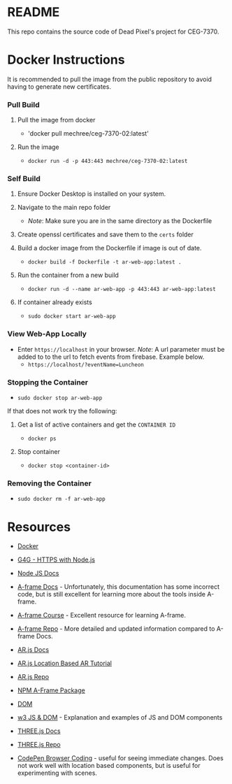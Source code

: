 # README

This repo contains the source code of Dead Pixel's project for CEG-7370.

# Docker Instructions
It is recommended to pull the image from the public repository to avoid having to generate new certificates. 
### Pull Build 
1. Pull the image from docker 
   - 'docker pull mechree/ceg-7370-02:latest'

2. Run the image
   - `docker run -d -p 443:443 mechree/ceg-7370-02:latest`

### Self Build
1. Ensure Docker Desktop is installed on your system.

2. Navigate to the main repo folder

   - _Note_: Make sure you are in the same directory as the Dockerfile
3. Create openssl certificates and save them to the `certs` folder

4. Build a docker image from the Dockerfile if image is out of date. 
   - `docker build -f Dockerfile -t ar-web-app:latest .` 

5. Run the container from a new build

   - `docker run -d --name ar-web-app -p 443:443 ar-web-app:latest`

6. If container already exists
   - `sudo docker start ar-web-app`

### View Web-App Locally

- Enter `https://localhost` in your browser.
   _Note_: A url parameter must be added to to the url to fetch events from firebase. Example below.
   * `https://localhost/?eventName=Luncheon`
   
### Stopping the Container

- `sudo docker stop ar-web-app`

If that does not work try the following:
   1. Get a list of active containers and get the `CONTAINER ID`
      - `docker ps`

   2. Stop container
      - `docker stop <container-id>`

### Removing the Container

- `sudo docker rm -f ar-web-app`

# Resources

- [Docker](https://www.docker.com/)

- [G4G - HTTPS with Node.js](https://www.geeksforgeeks.org/how-to-create-https-server-with-node-js/)

- [Node JS Docs](https://nodejs.org/api/https.html#https_https_createserver_options_requestlistener)

- [A-frame Docs](https://aframe.io/docs/1.7.0/introduction/) - Unfortunately, this documentation has some incorrect code, but is still excellent for learning more about the tools inside A-frame.

- [A-frame Course](https://aframe-course.glitch.me/0090-intro-aframe.html) - Excellent resource for learning A-frame.

- [A-frame Repo](https://github.com/aframevr/aframe/tree/master) - More detailed and updated information compared to A-frame Docs.

- [AR.js Docs](https://ar-js-org.github.io/AR.js-Docs/#arjs-augmented-reality-on-the-web)

- [AR.js Location Based AR Tutorial](https://ar-js-org.github.io/AR.js-Docs/location-based-aframe/)

- [AR.js Repo](https://github.com/AR-js-org/AR.js)

- [NPM A-Frame Package](https://www.npmjs.com/package/aframe)

- [DOM](https://developer.mozilla.org/en-US/docs/Web/API/Document_Object_Model)

- [w3 JS & DOM](https://www.w3schools.com/jsref/) - Explanation and examples of JS and DOM components

- [THREE.js Docs](https://threejs.org/docs/index.html#manual/en/introduction/Creating-a-scene)

- [THREE.js Repo](https://github.com/mrdoob/three.js)

- [CodePen Browser Coding](https://codepen.io/) - useful for seeing immediate changes. Does not work well with location based components, but is useful for experimenting with scenes.
